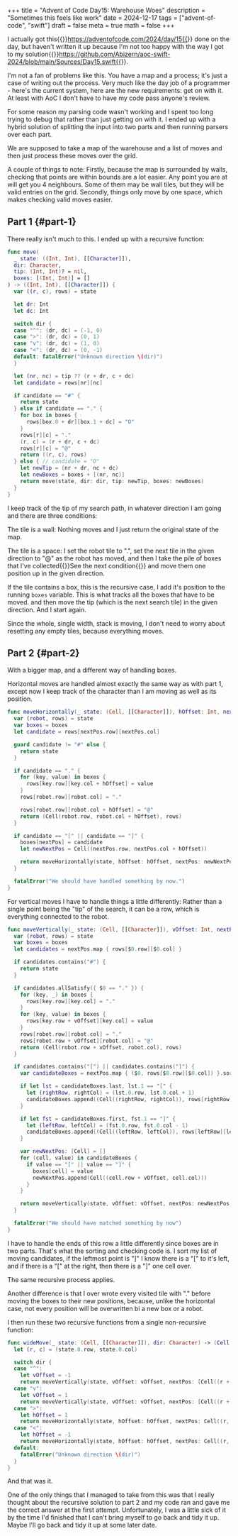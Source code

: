 +++
title = "Advent of Code Day15: Warehouse Woes"
description = "Sometimes this feels like work"
date = 2024-12-17
tags = ["advent-of-code", "swift"]
draft = false
meta = true
math = false
+++

I actually got this{{<sidenote>}}https://adventofcode.com/2024/day/15{{</sidenote>}} done on the day, but haven't written it up because I'm not too happy with the way I got to my solution{{<sidenote>}}https://github.com/Abizern/aoc-swift-2024/blob/main/Sources/Day15.swift{{</sidenote>}}.

I'm not a fan of problems like this. You have a map and a process; it's just a case of writing out the process. Very much like the day job of a programmer - here's the current system, here are the new requirements: get on with it. At least with AoC I don't have to have my code pass anyone's review.

For some reason my parsing code wasn't working and I spent too long trying to debug that rather than just getting on with it. I ended up with a hybrid solution of splitting the input into two parts and then running parsers over each part.

We are supposed to take a map of the warehouse and a list of moves and then just process these moves over the grid.

A couple of things to note: Firstly, because the map is surrounded by walls, checking that points are within bounds are a lot easier. Any point you are at will get you 4 neighbours. Some of them may be wall tiles, but they will be valid entries on the grid. Secondly, things only move by one space, which makes checking valid moves easier.


## Part 1 {#part-1}

There really isn't much to this. I ended up with a recursive function:

```swift
func move(
  _ state: ((Int, Int), [[Character]]),
  dir: Character,
  tip: (Int, Int)? = nil,
  boxes: [(Int, Int)] = []
) -> ((Int, Int), [[Character]]) {
  var ((r, c), rows) = state

  let dr: Int
  let dc: Int

  switch dir {
  case "^": (dr, dc) = (-1, 0)
  case ">": (dr, dc) = (0, 1)
  case "v": (dr, dc) = (1, 0)
  case "<": (dr, dc) = (0, -1)
  default: fatalError("Unknown direction \(dir)")
  }

  let (nr, nc) = tip ?? (r + dr, c + dc)
  let candidate = rows[nr][nc]

  if candidate == "#" {
    return state
  } else if candidate == "." {
    for box in boxes {
      rows[box.0 + dr][box.1 + dc] = "O"
    }
    rows[r][c] = "."
    (r, c) = (r + dr, c + dc)
    rows[r][c] = "@"
    return ((r, c), rows)
  } else { // candidate = "O"
    let newTip = (nr + dr, nc + dc)
    let newBoxes = boxes + [(nr, nc)]
    return move(state, dir: dir, tip: newTip, boxes: newBoxes)
  }
}
```

I keep track of the tip of my search path, in whatever direction I am going and there are three conditions:

The tile is a wall: Nothing moves and I just return the original state of the map.

The tile is a space: I set the robot tile to ".", set the next tile in the given direction to "@" as the robot has moved, and then I take the pile of boxes that I've collected{{<sidenote>}}See the next condition{{</sidenote>}} and move them one position up in the given direction.

If the tile contains a box, this is the recursive case, I add it's position to the running `boxes` variable. This is what tracks all the boxes that have to be moved. and then move the tip (which is the next search tile) in the given direction. And I start again.

Since the whole, single width, stack is moving, I don't need to worry about resetting any empty tiles, because everything moves.


## Part 2 {#part-2}

With a bigger map, and a different way of handling boxes.

Horizontal moves are handled almost exactly the same way as with part 1, except now I keep track of the character than I am moving as well as its position.

```swift
func moveHorizontally(_ state: (Cell, [[Character]]), hOffset: Int, nextPos: Cell, boxes: [Cell: Character]) -> (Cell, [[Character]]) {
  var (robot, rows) = state
  var boxes = boxes
  let candidate = rows[nextPos.row][nextPos.col]

  guard candidate != "#" else {
    return state
  }

  if candidate == "." {
    for (key, value) in boxes {
      rows[key.row][key.col + hOffset] = value
    }
    rows[robot.row][robot.col] = "."

    rows[robot.row][robot.col + hOffset] = "@"
    return (Cell(robot.row, robot.col + hOffset), rows)
  }

  if candidate == "[" || candidate == "]" {
    boxes[nextPos] = candidate
    let newNextPos = Cell((nextPos.row, nextPos.col + hOffset))

    return moveHorizontally(state, hOffset: hOffset, nextPos: newNextPos, boxes: boxes)
  }

  fatalError("We should have handled something by now.")
}
```

For vertical moves I have to handle things a little differently: Rather than a single point being the "tip" of the search, it can be a row, which is everything connected to the robot.

```swift
func moveVertically(_ state: (Cell, [[Character]]), vOffset: Int, nextPos: [Cell], boxes: [Cell: Character]) -> (Cell, [[Character]]) {
  var (robot, rows) = state
  var boxes = boxes
  let candidates = nextPos.map { rows[$0.row][$0.col] }

  if candidates.contains("#") {
    return state
  }

  if candidates.allSatisfy({ $0 == "." }) {
    for (key, _) in boxes {
      rows[key.row][key.col] = "."
    }
    for (key, value) in boxes {
      rows[key.row + vOffset][key.col] = value
    }
    rows[robot.row][robot.col] = "."
    rows[robot.row + vOffset][robot.col] = "@"
    return (Cell(robot.row + vOffset, robot.col), rows)
  }

  if candidates.contains("[") || candidates.contains("]") {
    var candidateBoxes = nextPos.map { ($0, rows[$0.row][$0.col]) }.sorted { $0.0.col < $1.0.col }

    if let lst = candidateBoxes.last, lst.1 == "[" {
      let (rightRow, rightCol) = (lst.0.row, lst.0.col + 1)
      candidateBoxes.append((Cell((rightRow, rightCol)), rows[rightRow][rightCol]))
    }

    if let fst = candidateBoxes.first, fst.1 == "]" {
      let (leftRow, leftCol) = (fst.0.row, fst.0.col - 1)
      candidateBoxes.append((Cell((leftRow, leftCol)), rows[leftRow][leftCol]))
    }

    var newNextPos: [Cell] = []
    for (cell, value) in candidateBoxes {
      if value == "[" || value == "]" {
        boxes[cell] = value
        newNextPos.append(Cell((cell.row + vOffset, cell.col)))
      }
    }

    return moveVertically(state, vOffset: vOffset, nextPos: newNextPos, boxes: boxes)
  }

  fatalError("We should have matched something by now")
}
```

I have to handle the ends of this row a little differently since boxes are in two parts. That's what the sorting and checking code is. I sort my list of moving candidates, if the leftmost point is "]" I know there is a "[" to it's left, and if there is a "[" at the right, then there is a "]" one cell over.

The same recursive process applies.

Another difference is that I over wrote every visited tile with "." before moving the boxes to their new positions, because, unlike the horizontal case, not every position will be overwritten bi a new box or a robot.

I then run these two recursive functions from a single non-recursive function:

```swift
func wideMove(_ state: (Cell, [[Character]]), dir: Character) -> (Cell, [[Character]]) {
  let (r, c) = (state.0.row, state.0.col)

  switch dir {
  case "^":
    let vOffset = -1
    return moveVertically(state, vOffset: vOffset, nextPos: [Cell((r + vOffset, c))], boxes: [:])
  case "v":
    let vOffset = 1
    return moveVertically(state, vOffset: vOffset, nextPos: [Cell((r + vOffset, c))], boxes: [:])
  case ">":
    let hOffset = 1
    return moveHorizontally(state, hOffset: hOffset, nextPos: Cell((r, c + hOffset)), boxes: [:])
  case "<":
    let hOffset = -1
    return moveHorizontally(state, hOffset: hOffset, nextPos: Cell((r, c + hOffset)), boxes: [:])
  default:
    fatalError("Unknown direction \(dir)")
  }
}
```

And that was it.

One of the only things that I managed to take from this was that I really thought about the recursive solution to part 2 and my code ran and gave me the correct answer at the first attempt. Unfortunately, I was a little sick of it by the time I'd finished that I can't bring myself to go back and tidy it up. Maybe I'll go back and tidy it up at some later date.
